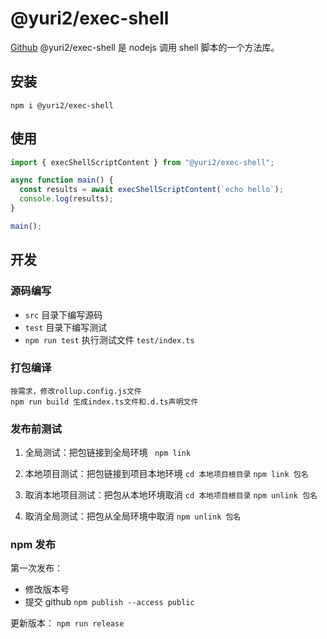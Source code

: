# @yuri2/exec-shell

[Github](https://github.com/yuri2peter/npm-exec-shell)
@yuri2/exec-shell 是 nodejs 调用 shell 脚本的一个方法库。

## 安装

`npm i @yuri2/exec-shell`

## 使用

```ts
import { execShellScriptContent } from "@yuri2/exec-shell";

async function main() {
  const results = await execShellScriptContent(`echo hello`);
  console.log(results);
}

main();
```

## 开发

### 源码编写

- `src` 目录下编写源码
- `test` 目录下编写测试
- `npm run test` 执行测试文件 `test/index.ts`

### 打包编译

```
按需求，修改rollup.config.js文件
npm run build 生成index.ts文件和.d.ts声明文件
```

### 发布前测试

1. 全局测试：把包链接到全局环境
   ` npm link`

2. 本地项目测试：把包链接到项目本地环境
   `cd 本地项目根目录`
   `npm link 包名`

3. 取消本地项目测试：把包从本地环境取消
   `cd 本地项目根目录`
   `npm unlink 包名`

4. 取消全局测试：把包从全局环境中取消
   `npm unlink 包名`

### npm 发布

第一次发布：

- 修改版本号
- 提交 github
  `npm publish --access public`

更新版本：
`npm run release`
